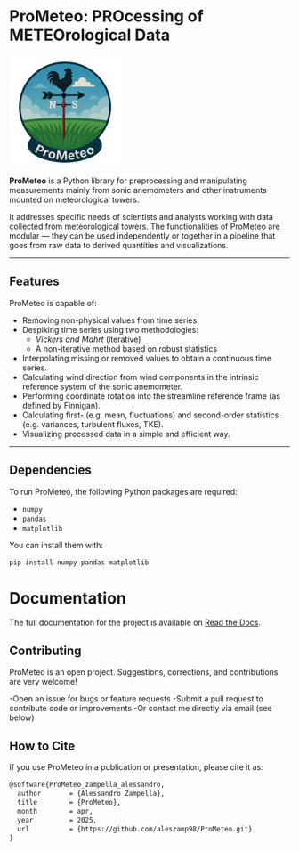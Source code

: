 # ProMeteo: PROcessing of METEOrological Data

<img src="img/logo.png" alt="Logo" width="200"/>

**ProMeteo** is a Python library for preprocessing and manipulating measurements mainly from sonic anemometers and other instruments mounted on meteorological towers.

It addresses specific needs of scientists and analysts working with data collected from meteorological towers. The functionalities of ProMeteo are modular — they can be used independently or together in a pipeline that goes from raw data to derived quantities and visualizations.

---

## Features
ProMeteo is capable of:

- Removing non-physical values from time series.
- Despiking time series using two methodologies:
  - *Vickers and Mahrt* (iterative)
  - A non-iterative method based on robust statistics
- Interpolating missing or removed values to obtain a continuous time series.
- Calculating wind direction from wind components in the intrinsic reference system of the sonic anemometer.
- Performing coordinate rotation into the streamline reference frame (as defined by Finnigan).
- Calculating first- (e.g. mean, fluctuations) and second-order statistics (e.g. variances, turbulent fluxes, TKE).
- Visualizing processed data in a simple and efficient way.

---

## Dependencies
To run ProMeteo, the following Python packages are required:

- `numpy`
- `pandas`
- `matplotlib`

You can install them with:

```bash
pip install numpy pandas matplotlib
```

# Documentation

The full documentation for the project is available on [Read the Docs](https://pro-meteo.readthedocs.io/en/latest/).


## Contributing
ProMeteo is an open project. Suggestions, corrections, and contributions are very welcome!

-Open an issue for bugs or feature requests
-Submit a pull request to contribute code or improvements
-Or contact me directly via email (see below)

## How to Cite
If you use ProMeteo in a publication or presentation, please cite it as:
```
@software{ProMeteo_zampella_alessandro,
  author       = {Alessandro Zampella},
  title        = {ProMeteo},
  month        = apr,
  year         = 2025,
  url          = {https://github.com/aleszamp98/ProMeteo.git}
}
```
